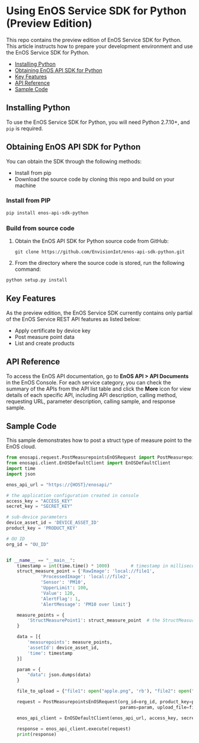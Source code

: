 # Using EnOS Service SDK for Python (Preview Edition)

This repo contains the preview edition of EnOS Service SDK for Python. This article instructs how to prepare your development environment and use the EnOS Service SDK for Python.

* [Installing Python](#python)
* [Obtaining EnOS API SDK for Python](#obtaining)
* [Key Features](#keyfeatures)
* [API Reference](#apiref)
* [Sample Code](#samplecode)

<a name="python"></a>
## Installing Python
To use the EnOS Service SDK for Python, you will need Python 2.7.10+, and `pip` is required.

<a name="obtaining"></a>
## Obtaining EnOS API SDK for Python
You can obtain the SDK through the following methods:

- Install from pip
- Download the source code by cloning this repo and build on your machine

### Install from PIP
```bash
pip install enos-api-sdk-python
```

### Build from source code
1. Obtain the EnOS API SDK for Python source code from GitHub:
    ```
    git clone https://github.com/EnvisionIot/enos-api-sdk-python.git
    ```

2. From the directory where the source code is stored, run the following command:
```bash
python setup.py install
```

<a name="keyfeatures"></a>
## Key Features

As the preview edition, the EnOS Service SDK currently contains only partial of the EnOS Service REST API features as listed below:

- Apply certificate by device key
- Post measure point data
- List and create products

<a name="apiref"></a>
## API Reference
To access the EnOS API documentation, go to **EnOS API > API Documents** in the EnOS Console. For each service category, you can check the summary of the APIs from the API list table and click the **More** icon for view details of each specific API, including API description, calling method, requesting URL, parameter description, calling sample, and response sample.

<a name="samplecode"></a>
## Sample Code

This sample demonstrates how to post a struct type of measure point to the EnOS cloud.

```python
from enosapi.request.PostMeasurepointsEnOSRequest import PostMeasurepointsEnOSRequest
from enosapi.client.EnOSDefaultClient import EnOSDefaultClient
import time
import json

enos_api_url = "https://{HOST}/enosapi/"

# the application configuration created in console
access_key = "ACCESS_KEY"
secret_key = "SECRET_KEY"

# sub-device parameters
device_asset_id = 'DEVICE_ASSET_ID'
product_key = 'PRODUCT_KEY'

# OU ID
org_id = "OU_ID"


if __name__ == "__main__":
    timestamp = int(time.time() * 1000)        # timestamp in milliseconds
    struct_measure_point = {'RawImage': 'local://file1',
             'ProcessedImage': 'local://file2',
             'Sensor': 'PM10',
             'UpperLimit': 100,
             'Value': 120,
             'AlertFlag': 1,
             'AlertMessage': 'PM10 over limit'}

    measure_points = {
        'StructMeasurePoint1': struct_measure_point  # the StructMeasurePoint1 is the identity of a measure point
    }

    data = [{
        'measurepoints': measure_points,
        'assetId': device_asset_id,
        'time': timestamp
    }]

    param = {
        "data": json.dumps(data)
    }

    file_to_upload = {"file1": open("apple.png", 'rb'), "file2": open("orange.png", 'rb')}

    request = PostMeasurepointsEnOSRequest(org_id=org_id, product_key=product_key,
                                           params=param, upload_file=file_to_upload)

    enos_api_client = EnOSDefaultClient(enos_api_url, access_key, secret_key)

    response = enos_api_client.execute(request)
    print(response)
```
